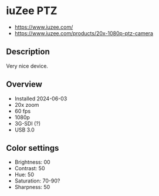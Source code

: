# iuZee PTZ

* https://www.iuzee.com/
* https://www.iuzee.com/products/20x-1080p-ptz-camera

## Description

Very nice device.

## Overview

* Installed 2024-06-03
* 20x zoom
* 60 fps
* 1080p
* 3G-SDI (?)
* USB 3.0


## Color settings

* Brightness: 00
* Contrast: 50
* Hue: 50
* Saturation: 70-90?
* Sharpness: 50

